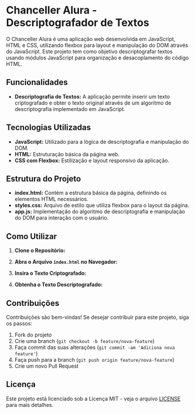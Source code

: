 # Chanceller Alura - Descriptografador de Textos

O Chanceller Alura é uma aplicação web desenvolvida em JavaScript, HTML e CSS, utilizando flexbox para layout e manipulação do DOM através do JavaScript. Este projeto tem como objetivo descriptografar textos usando módulos JavaScript para organização e desacoplamento do código HTML.

## Funcionalidades

- **Descriptografia de Textos:** A aplicação permite inserir um texto criptografado e obter o texto original através de um algoritmo de descriptografia implementado em JavaScript.
  
## Tecnologias Utilizadas

- **JavaScript:** Utilizado para a lógica de descriptografia e manipulação do DOM.
- **HTML:** Estruturação básica da página web.
- **CSS com Flexbox:** Estilização e layout responsivo da aplicação.
  
## Estrutura do Projeto

- **index.html:** Contém a estrutura básica da página, definindo os elementos HTML necessários.
- **styles.css:** Arquivo de estilo que utiliza flexbox para o layout da página.
- **app.js:** Implementação do algoritmo de descriptografia e manipulação do DOM para interação com o usuário.

## Como Utilizar

1. **Clone o Repositório:**

2. **Abra o Arquivo `index.html` no Navegador:** 

3. **Insira o Texto Criptografado:** 

4. **Obtenha o Texto Descriptografado:** 

## Contribuições

Contribuições são bem-vindas! Se desejar contribuir para este projeto, siga os passos:

1. Fork do projeto
2. Crie uma branch (`git checkout -b feature/nova-feature`)
3. Faça commit das suas alterações (`git commit -am 'Adiciona nova feature'`)
4. Faça push para a branch (`git push origin feature/nova-feature`)
5. Crie um novo Pull Request

## Licença

Este projeto está licenciado sob a Licença MIT - veja o arquivo [LICENSE](LICENSE) para mais detalhes.
